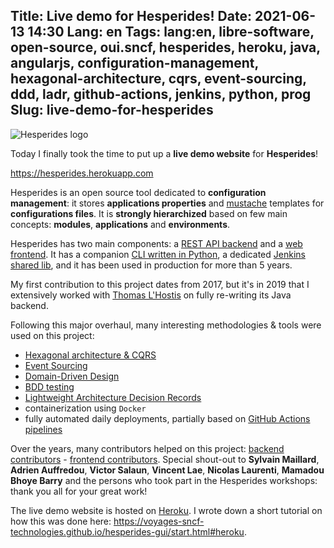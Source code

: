 Title: Live demo for Hesperides!
Date: 2021-06-13 14:30
Lang: en
Tags: lang:en, libre-software, open-source, oui.sncf, hesperides, heroku, java, angularjs, configuration-management, hexagonal-architecture, cqrs, event-sourcing, ddd, ladr, github-actions, jenkins, python, prog
Slug: live-demo-for-hesperides
---

![Hesperides logo](images/2021/06/hesperides.png)

Today I finally took the time to put up a **live demo website** for **Hesperides**!

<https://hesperides.herokuapp.com>

Hesperides is an open source tool dedicated to **configuration management**:
it stores **applications properties** and [mustache](https://mustache.github.io) templates for **configurations files**.
It is **strongly hierarchized** based on few main concepts: **modules**, **applications** and **environments**.

Hesperides has two main components: a [REST API backend](https://github.com/voyages-sncf-technologies/hesperides)
and a [web frontend](https://github.com/voyages-sncf-technologies/hesperides-gui).
It has a companion [CLI written in Python](https://github.com/voyages-sncf-technologies/hesperides-cli),
a dedicated [Jenkins shared lib](https://github.com/voyages-sncf-technologies/hesperides-jenkins-lib),
and it has been used in production for more than 5 years.

My first contribution to this project dates from 2017,
but it's in 2019 that I extensively worked with [Thomas L'Hostis](https://github.com/thomaslhostis)
on fully re-writing its Java backend.

Following this major overhaul, many interesting methodologies & tools were used on this project:

* [Hexagonal architecture & CQRS](https://github.com/voyages-sncf-technologies/architecture-hexagonale-cqrs)
* [Event Sourcing](https://martinfowler.com/eaaDev/EventSourcing.html)
* [Domain-Driven Design](https://en.wikipedia.org/wiki/Domain-driven_design)
* [BDD testing](https://en.wikipedia.org/wiki/Behavior-driven_development)
* [Lightweight Architecture Decision Records](https://github.com/voyages-sncf-technologies/hesperides/tree/master/documentation/lightweight-architecture-decision-records)
* containerization using `Docker`
* fully automated daily deployments, partially based on [GitHub Actions pipelines](https://docs.github.com/en/actions)

Over the years, many contributors helped on this project: [backend contributors](https://github.com/voyages-sncf-technologies/hesperides/graphs/contributors) - [frontend contributors](https://github.com/voyages-sncf-technologies/hesperides-gui/graphs/contributors).
Special shout-out to **Sylvain Maillard**, **Adrien Auffredou**, **Victor Salaun**,
**Vincent Lae**, **Nicolas Laurenti**, **Mamadou Bhoye Barry**
and the persons who took part in the Hesperides workshops: thank you all for your great work!

The live demo website is hosted on [Heroku](https://www.heroku.com).
I wrote down a short tutorial on how this was done here:
<https://voyages-sncf-technologies.github.io/hesperides-gui/start.html#heroku>.
